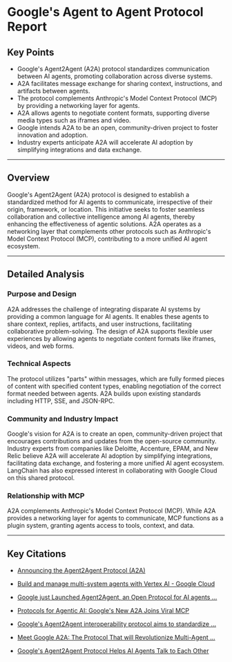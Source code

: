 # Google's Agent to Agent Protocol Report

## Key Points

-   Google's Agent2Agent (A2A) protocol standardizes communication between AI agents, promoting collaboration across diverse systems.
-   A2A facilitates message exchange for sharing context, instructions, and artifacts between agents.
-   The protocol complements Anthropic's Model Context Protocol (MCP) by providing a networking layer for agents.
-   A2A allows agents to negotiate content formats, supporting diverse media types such as iframes and video.
-   Google intends A2A to be an open, community-driven project to foster innovation and adoption.
-   Industry experts anticipate A2A will accelerate AI adoption by simplifying integrations and data exchange.

---

## Overview

Google's Agent2Agent (A2A) protocol is designed to establish a standardized method for AI agents to communicate, irrespective of their origin, framework, or location. This initiative seeks to foster seamless collaboration and collective intelligence among AI agents, thereby enhancing the effectiveness of agentic solutions. A2A operates as a networking layer that complements other protocols such as Anthropic's Model Context Protocol (MCP), contributing to a more unified AI agent ecosystem.

---

## Detailed Analysis

### Purpose and Design

A2A addresses the challenge of integrating disparate AI systems by providing a common language for AI agents. It enables these agents to share context, replies, artifacts, and user instructions, facilitating collaborative problem-solving. The design of A2A supports flexible user experiences by allowing agents to negotiate content formats like iframes, videos, and web forms.

### Technical Aspects

The protocol utilizes "parts" within messages, which are fully formed pieces of content with specified content types, enabling negotiation of the correct format needed between agents. A2A builds upon existing standards including HTTP, SSE, and JSON-RPC.

### Community and Industry Impact

Google's vision for A2A is to create an open, community-driven project that encourages contributions and updates from the open-source community. Industry experts from companies like Deloitte, Accenture, EPAM, and New Relic believe A2A will accelerate AI adoption by simplifying integrations, facilitating data exchange, and fostering a more unified AI agent ecosystem. LangChain has also expressed interest in collaborating with Google Cloud on this shared protocol.

### Relationship with MCP

A2A complements Anthropic's Model Context Protocol (MCP). While A2A provides a networking layer for agents to communicate, MCP functions as a plugin system, granting agents access to tools, context, and data.

---

## Key Citations

-   [Announcing the Agent2Agent Protocol (A2A)](https://developers.googleblog.com/en/a2a-a-new-era-of-agent-interoperability/)

-   [Build and manage multi-system agents with Vertex AI - Google Cloud](https://cloud.google.com/blog/products/ai-machine-learning/build-and-manage-multi-system-agents-with-vertex-ai)

-   [Google just Launched Agent2Agent, an Open Protocol for AI agents ...](https://www.maginative.com/article/google-just-launched-agent2agent-an-open-protocol-for-ai-agents-to-work-directly-with-each-other/)

-   [Protocols for Agentic AI: Google's New A2A Joins Viral MCP](https://virtualizationreview.com/articles/2025/04/09/protocols-for-agentic-ai-googles-new-a2a-joins-viral-mcp.aspx)

-   [Google's Agent2Agent interoperability protocol aims to standardize ...](https://venturebeat.com/ai/googles-agent2agent-interoperability-protocol-aims-to-standardize-agentic-communication/)

-   [Meet Google A2A: The Protocol That will Revolutionize Multi-Agent ...](https://medium.com/@the_manoj_desai/meet-google-a2a-the-protocol-that-will-revolutionize-multi-agent-ai-systems-80d55a4583ed)

-   [Google's Agent2Agent Protocol Helps AI Agents Talk to Each Other](https://thenewstack.io/googles-agent2agent-protocol-helps-ai-agents-talk-to-each-other/)